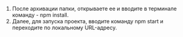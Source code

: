 1. После архивации папки, открываете ее и вводите в терминале команду - npm install.
2. Далее, для запуска проекта, вводите команду npm start и переходите по локальному URL-адресу.
